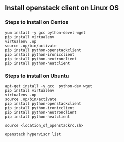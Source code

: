 ## Install openstack client on Linux OS

### Steps to install on Centos

```
yum install -y gcc python-devel wget
pip install virtualenv
virtualenv .op
source .op/bin/activate
pip install python-openstackclient
pip install python-ironicclient
pip install python-neutronclient
pip install python-heatclient
```

### Steps to install on Ubuntu

```
apt-get install -y gcc  python-dev wget
pip install virtualenv
virtualenv .op
source .op/bin/activate
pip install python-openstackclient
pip install python-ironicclient
pip install python-neutronclient
pip install python-heatclient
```

```
source <location_of_openstackrc.sh>
```
```
openstack hypervisor list
```
